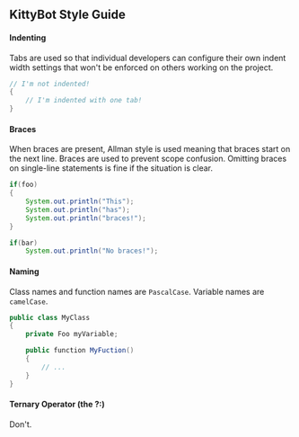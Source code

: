KittyBot Style Guide
---

#### Indenting
Tabs are used so that individual developers can configure their own indent width settings that won't be enforced on others working on the project. 

```java
// I'm not indented!
{
	// I'm indented with one tab!
}
```

#### Braces
When braces are present, Allman style is used meaning that braces start on the next line. Braces are used to prevent scope confusion. Omitting braces on single-line statements is fine if the situation is clear.

```java
if(foo)
{
	System.out.println("This");
	System.out.println("has");
	System.out.println("braces!");
}

if(bar)
	System.out.println("No braces!");
```

#### Naming
Class names and function names are `PascalCase`. Variable names are `camelCase`. 

```java
public class MyClass
{
	private Foo myVariable;

	public function MyFuction()
	{
		// ...
	}
}
```

#### Ternary Operator (the ?:)
Don't.

#### <more to come>